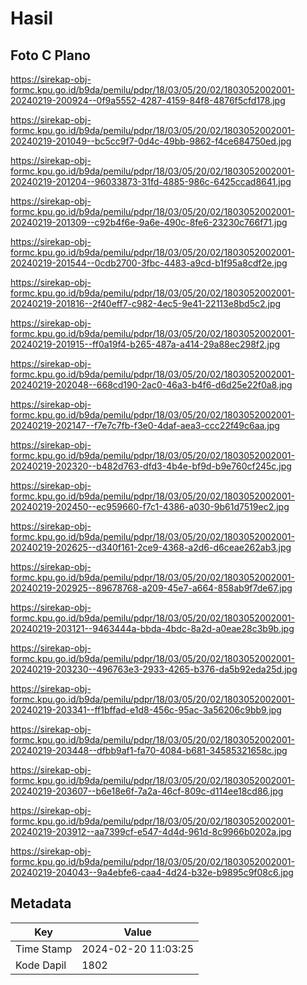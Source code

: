 # Hasil

## Foto C Plano

https://sirekap-obj-formc.kpu.go.id/b9da/pemilu/pdpr/18/03/05/20/02/1803052002001-20240219-200924--0f9a5552-4287-4159-84f8-4876f5cfd178.jpg

https://sirekap-obj-formc.kpu.go.id/b9da/pemilu/pdpr/18/03/05/20/02/1803052002001-20240219-201049--bc5cc9f7-0d4c-49bb-9862-f4ce684750ed.jpg

https://sirekap-obj-formc.kpu.go.id/b9da/pemilu/pdpr/18/03/05/20/02/1803052002001-20240219-201204--96033873-31fd-4885-986c-6425ccad8641.jpg

https://sirekap-obj-formc.kpu.go.id/b9da/pemilu/pdpr/18/03/05/20/02/1803052002001-20240219-201309--c92b4f6e-9a6e-490c-8fe6-23230c766f71.jpg

https://sirekap-obj-formc.kpu.go.id/b9da/pemilu/pdpr/18/03/05/20/02/1803052002001-20240219-201544--0cdb2700-3fbc-4483-a9cd-b1f95a8cdf2e.jpg

https://sirekap-obj-formc.kpu.go.id/b9da/pemilu/pdpr/18/03/05/20/02/1803052002001-20240219-201816--2f40eff7-c982-4ec5-9e41-22113e8bd5c2.jpg

https://sirekap-obj-formc.kpu.go.id/b9da/pemilu/pdpr/18/03/05/20/02/1803052002001-20240219-201915--ff0a19f4-b265-487a-a414-29a88ec298f2.jpg

https://sirekap-obj-formc.kpu.go.id/b9da/pemilu/pdpr/18/03/05/20/02/1803052002001-20240219-202048--668cd190-2ac0-46a3-b4f6-d6d25e22f0a8.jpg

https://sirekap-obj-formc.kpu.go.id/b9da/pemilu/pdpr/18/03/05/20/02/1803052002001-20240219-202147--f7e7c7fb-f3e0-4daf-aea3-ccc22f49c6aa.jpg

https://sirekap-obj-formc.kpu.go.id/b9da/pemilu/pdpr/18/03/05/20/02/1803052002001-20240219-202320--b482d763-dfd3-4b4e-bf9d-b9e760cf245c.jpg

https://sirekap-obj-formc.kpu.go.id/b9da/pemilu/pdpr/18/03/05/20/02/1803052002001-20240219-202450--ec959660-f7c1-4386-a030-9b61d7519ec2.jpg

https://sirekap-obj-formc.kpu.go.id/b9da/pemilu/pdpr/18/03/05/20/02/1803052002001-20240219-202625--d340f161-2ce9-4368-a2d6-d6ceae262ab3.jpg

https://sirekap-obj-formc.kpu.go.id/b9da/pemilu/pdpr/18/03/05/20/02/1803052002001-20240219-202925--89678768-a209-45e7-a664-858ab9f7de67.jpg

https://sirekap-obj-formc.kpu.go.id/b9da/pemilu/pdpr/18/03/05/20/02/1803052002001-20240219-203121--9463444a-bbda-4bdc-8a2d-a0eae28c3b9b.jpg

https://sirekap-obj-formc.kpu.go.id/b9da/pemilu/pdpr/18/03/05/20/02/1803052002001-20240219-203230--496763e3-2933-4265-b376-da5b92eda25d.jpg

https://sirekap-obj-formc.kpu.go.id/b9da/pemilu/pdpr/18/03/05/20/02/1803052002001-20240219-203341--ff1bffad-e1d8-456c-95ac-3a56206c9bb9.jpg

https://sirekap-obj-formc.kpu.go.id/b9da/pemilu/pdpr/18/03/05/20/02/1803052002001-20240219-203448--dfbb9af1-fa70-4084-b681-34585321658c.jpg

https://sirekap-obj-formc.kpu.go.id/b9da/pemilu/pdpr/18/03/05/20/02/1803052002001-20240219-203607--b6e18e6f-7a2a-46cf-809c-d114ee18cd86.jpg

https://sirekap-obj-formc.kpu.go.id/b9da/pemilu/pdpr/18/03/05/20/02/1803052002001-20240219-203912--aa7399cf-e547-4d4d-961d-8c9966b0202a.jpg

https://sirekap-obj-formc.kpu.go.id/b9da/pemilu/pdpr/18/03/05/20/02/1803052002001-20240219-204043--9a4ebfe6-caa4-4d24-b32e-b9895c9f08c6.jpg


## Metadata

| Key        | Value               |
| ---------- | ------------------- |
| Time Stamp | 2024-02-20 11:03:25 |
| Kode Dapil | 1802                |




